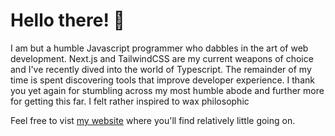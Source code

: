 # Hello there! 🚀

I am but a humble Javascript programmer who dabbles in the art of web development.
Next.js and TailwindCSS are my current weapons of choice and I've recently dived into the world of Typescript.
The remainder of my time is spent discovering tools that improve developer experience.
I thank you yet again for stumbling across my most humble abode and further more for getting this far.
I felt rather inspired to wax philosophic

Feel free to vist [my website](https://sizwe.vercel.app/) where you'll find relatively little going on.
<!--
**seezmash/seezmash** is a ✨ _special_ ✨ repository because its `README.md` (this file) appears on your GitHub profile.

Here are some ideas to get you started:

- 🔭 I’m currently working on ...
- 🌱 I’m currently learning ...
- 👯 I’m looking to collaborate on ...
- 🤔 I’m looking for help with ...
- 💬 Ask me about ...
- 📫 How to reach me: ...
- 😄 Pronouns: ...
- ⚡ Fun fact: ...
-->
